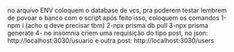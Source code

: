 no arquivo ENV
coloquem o database de vcs, pra poderem testar
lembrem de povoar o banco com o script
após feito isso, coloquem os comandos
1-npm i (acho q deve precisar tbm)
2-npx prisma db pull
3-npx prisma generate
4- no insomnia criem uma requisição do tipo post, no json: http://localhost:3030/usuario e outra post: http://localhost:3030/users
